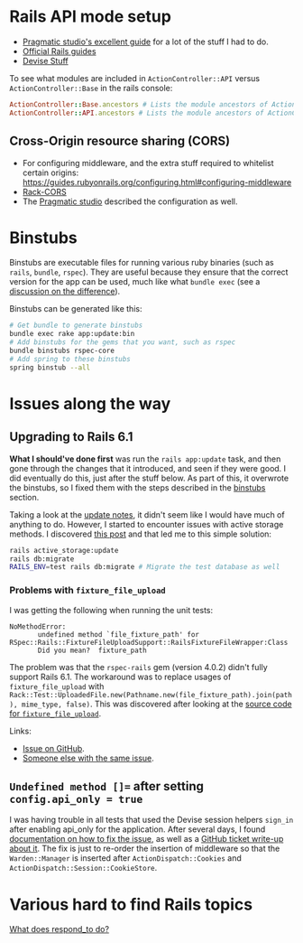 # Rails API mode setup

- [Pragmatic studio's excellent guide][pragmatic-studio-guide] for a lot of the stuff I had to do.
- [Official Rails guides](https://guides.rubyonrails.org/api_app.html#changing-an-existing-application)
- [Devise Stuff](https://github.com/heartcombo/devise/issues/4997)

To see what modules are included in `ActionController::API` versus `ActionController::Base` in the rails console:

```ruby
ActionController::Base.ancestors # Lists the module ancestors of ActionController::Base
ActionController::API.ancestors # Lists the module ancestors of ActionController::API
```

## Cross-Origin resource sharing (CORS)

- For configuring middleware, and the extra stuff required to whitelist certain origins:
  https://guides.rubyonrails.org/configuring.html#configuring-middleware
- [Rack-CORS](https://github.com/cyu/rack-cors)
- The [Pragmatic studio][pragmatic-studio-guide] described the configuration as well.

# Binstubs

Binstubs are executable files for running various ruby binaries (such as `rails`, `bundle`, `rspec`). They are useful
because they ensure that the correct version for the app can be used, much like what `bundle exec` (see a [discussion on the difference](https://stackoverflow.com/questions/44688321/should-i-use-bundle-exec-or-rails-binstubs)).

Binstubs can be generated like this:

```bash
# Get bundle to generate binstubs
bundle exec rake app:update:bin
# Add binstubs for the gems that you want, such as rspec
bundle binstubs rspec-core
# Add spring to these binstubs
spring binstub --all
```

[pragmatic-studio-guide]: https://pragmaticstudio.com/tutorials/rails-session-cookies-for-api-authentication

# Issues along the way

## Upgrading to Rails 6.1

**What I should've done first** was run the `rails app:update` task, and then gone through the changes
that it introduced, and seen if they were good. I did eventually do this, just after the stuff below.
As part of this, it overwrote the binstubs, so I fixed them with the steps described in the [binstubs](#binstubs) section.

Taking a look at the [update notes](https://guides.rubyonrails.org/upgrading_ruby_on_rails.html#upgrading-from-rails-6-0-to-rails-6-1), it didn't seem like I would have much of anything to do.
However, I started to encounter issues with active storage methods. I discovered [this post](https://stackoverflow.com/questions/58373159/unknown-attribute-service-name-for-activestorageblob) and that led me to this simple solution:

```bash
rails active_storage:update
rails db:migrate
RAILS_ENV=test rails db:migrate # Migrate the test database as well
```

### Problems with `fixture_file_upload`

I was getting the following when running the unit tests:

```
NoMethodError:
       undefined method `file_fixture_path' for RSpec::Rails::FixtureFileUploadSupport::RailsFixtureFileWrapper:Class
       Did you mean?  fixture_path
```

The problem was that the `rspec-rails` gem (version 4.0.2) didn't fully support Rails 6.1. The workaround was to replace usages of `fixture_file_upload` with
`Rack::Test::UploadedFile.new(Pathname.new(file_fixture_path).join(path), mime_type, false)`. This was discovered after looking at the [source code for `fixture_file_upload`](https://api.rubyonrails.org/classes/ActionDispatch/TestProcess/FixtureFile.html#method-i-fixture_file_upload).

Links:

- [Issue on GitHub](https://github.com/rspec/rspec-rails/issues/2439).
- [Someone else with the same issue](https://github.com/egiurleo/fixture-file-upload-test/commit/e2524d11220bb8169b42aaa5235d214ba8a1dd56).

## `Undefined method []=` after setting `config.api_only = true`

I was having trouble in all tests that used the Devise session helpers `sign_in` after enabling api_only for the application.
After several days, I found [documentation on how to fix the issue](https://github.com/heartcombo/devise#testing), as well as
a [GitHub ticket write-up about it](https://github.com/heartcombo/devise/issues/4696).
The fix is just to re-order the insertion of middleware so that the `Warden::Manager` is inserted after
`ActionDispatch::Cookies` and `ActionDispatch::Session::CookieStore`.

# Various hard to find Rails topics

[What does respond_to do?](https://api.rubyonrails.org/classes/ActionController/MimeResponds.html#method-i-respond_to)

